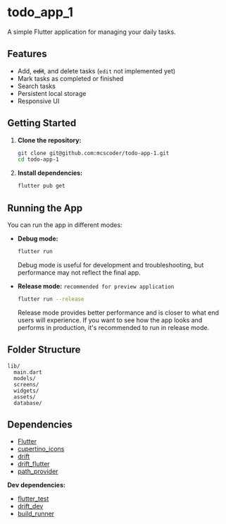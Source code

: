 # todo_app_1

A simple Flutter application for managing your daily tasks.

## Features

- Add, ~~edit~~, and delete tasks (`edit` not implemented yet)
- Mark tasks as completed or finished
- Search tasks
- Persistent local storage
- Responsive UI

## Getting Started

1. **Clone the repository:**
    ```bash
    git clone git@github.com:mcscoder/todo-app-1.git
    cd todo-app-1
    ```

2. **Install dependencies:**
    ```bash
    flutter pub get
    ```

## Running the App

You can run the app in different modes:

- **Debug mode:**
    ```bash
    flutter run
    ```
    Debug mode is useful for development and troubleshooting, but performance may not reflect the final app.

- **Release mode:** `recommended for preview application`
    ```bash
    flutter run --release
    ```
    Release mode provides better performance and is closer to what end users will experience. If you want to see how the app looks and performs in production, it's recommended to run in release mode.

## Folder Structure

```
lib/
  main.dart
  models/
  screens/
  widgets/
  assets/
  database/
```

## Dependencies

- [Flutter](https://flutter.dev/)
- [cupertino_icons](https://pub.dev/packages/cupertino_icons)
- [drift](https://pub.dev/packages/drift)
- [drift_flutter](https://pub.dev/packages/drift_flutter)
- [path_provider](https://pub.dev/packages/path_provider)

**Dev dependencies:**
- [flutter_test](https://pub.dev/packages/flutter_test)
- [drift_dev](https://pub.dev/packages/drift_dev)
- [build_runner](https://pub.dev/packages/build_runner)
